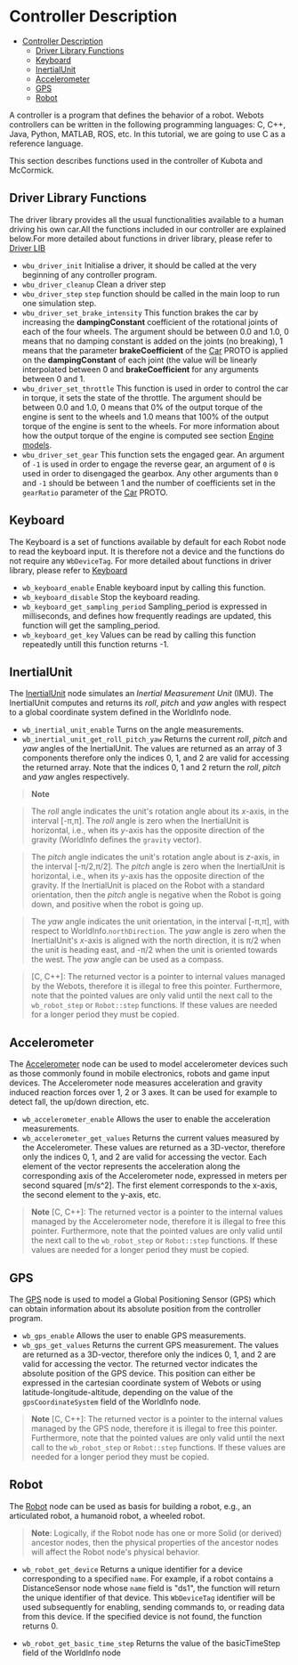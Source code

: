 # Controller Description

- [Controller Description](#controller-description)
  - [Driver Library Functions](#driver-library-functions)
  - [Keyboard](#keyboard)
  - [InertialUnit](#inertialunit)
  - [Accelerometer](#accelerometer)
  - [GPS](#gps)
  - [Robot](#robot)

A controller is a program that defines the behavior of a robot. Webots controllers can be written in the following programming languages: C, C++, Java, Python, MATLAB, ROS, etc. In this tutorial, we are going to use C as a reference language.

This section describes functions used in the controller of Kubota and McCormick.



## Driver Library Functions



The driver library provides all the usual functionalities available to a human driving his own car.All the functions included in our controller are explained below.For more detailed about functions in driver library, please refer to [Driver LIB](https://www.cyberbotics.com/doc/automobile/driver-library) 


* `wbu_driver_init` Initialise a driver, it should be called at the very beginning of any controller program. 
* `wbu_driver_cleanup` Clean a driver step
* `wbu_driver_step` `step` function should be called in the main loop to run one simulation step.
* `wbu_driver_set_brake_intensity` This function brakes the car by increasing the **dampingConstant** coefficient of the rotational joints of each of the four wheels. The argument should be between 0.0 and 1.0, 0 means that no damping constant is added on the joints (no breaking), 1 means that the parameter **brakeCoefficient** of the [Car](https://www.cyberbotics.com/doc/automobile/proto-nodes) PROTO is applied on the **dampingConstant** of each joint (the value will be linearly interpolated between 0 and **brakeCoefficient** for any arguments between 0 and 1.
* `wbu_driver_set_throttle` This function is used in order to control the car in torque, it sets the state of the throttle.
The argument should be between 0.0 and 1.0, 0 means that 0% of the output torque of the engine is sent to the wheels and 1.0 means that 100% of the output torque of the engine is sent to the wheels.
For more information about how the output torque of the engine is computed see section [Engine models](https://www.cyberbotics.com/doc/automobile/driver-library#engine-models).
* `wbu_driver_set_gear` This function sets the engaged gear.
An argument of `-1` is used in order to engage the reverse gear, an argument of `0` is used in order to disengaged the gearbox.
Any other arguments than `0` and `-1` should be between 1 and the number of coefficients set in the `gearRatio` parameter of the [Car](https://www.cyberbotics.com/doc/automobile/proto-nodes) PROTO.


## Keyboard
The Keyboard is a set of functions available by default for each Robot node to read the keyboard input. It is therefore not a device and the functions do not require any `WbDeviceTag`. For more detailed about functions in driver library, please refer to [Keyboard](https://www.cyberbotics.com/doc/reference/keyboard) 


* `wb_keyboard_enable` Enable keyboard input by calling this function.
* `wb_keyboard_disable` Stop the keyboard reading.
* `wb_keyboard_get_sampling_period` Sampling_period is expressed in milliseconds, and defines how frequently readings are updated, this function will get the sampling_period.
* `wb_keyboard_get_key` Values can be read by calling this function repeatedly untill this function returns -1. 




## InertialUnit


The [InertialUnit](https://www.cyberbotics.com/doc/reference/inertialunit) node simulates an *Inertial Measurement Unit* (IMU).
The InertialUnit computes and returns its *roll*, *pitch* and *yaw* angles with respect to a global coordinate system defined in the WorldInfo node.


* `wb_inertial_unit_enable` Turns on the angle measurements.
* `wb_inertial_unit_get_roll_pitch_yaw` Returns the current *roll*, *pitch* and *yaw* angles of the InertialUnit. The values are returned as an array of 3 components therefore only the indices 0, 1, and 2 are valid for accessing the returned array.
Note that the indices 0, 1 and 2 return the *roll*, *pitch* and *yaw* angles respectively.

> **Note**

>The *roll* angle indicates the unit's rotation angle about its *x*-axis, in the interval [-&pi;,&pi;].
>The *roll* angle is zero when the InertialUnit is horizontal, i.e., when its *y*-axis has the opposite direction of the gravity (WorldInfo defines the `gravity` vector).

>The *pitch* angle indicates the unit's rotation angle about is *z*-axis, in the interval [-&pi;/2,&pi;/2].
>The *pitch* angle is zero when the InertialUnit is horizontal, i.e., when its *y*-axis has the opposite direction of the gravity.
>If the InertialUnit is placed on the Robot with a standard orientation, then the *pitch* angle is negative when the Robot is going down, and positive when the robot is going up.

>The *yaw* angle indicates the unit orientation, in the interval [-&pi;,&pi;], with respect to WorldInfo.`northDirection`.
>The *yaw* angle is zero when the InertialUnit's *x*-axis is aligned with the north direction, it is &pi;/2 when the unit is heading east, and -&pi;/2 when the unit is oriented towards the west.
>The *yaw* angle can be used as a compass.

> [C, C++]: The returned vector is a pointer to internal values managed by the Webots, therefore it is illegal to free this pointer.
> Furthermore, note that the pointed values are only valid until the next call to the `wb_robot_step` or `Robot::step` functions.
> If these values are needed for a longer period they must be copied.




## Accelerometer

The [Accelerometer](https://www.cyberbotics.com/doc/reference/accelerometer) node can be used to model accelerometer devices such as those commonly found in mobile electronics, robots and game input devices.
The Accelerometer node measures acceleration and gravity induced reaction forces over 1, 2 or 3 axes.
It can be used for example to detect fall, the up/down direction, etc.


* `wb_accelerometer_enable` Allows the user to enable the acceleration measurements.
* `wb_accelerometer_get_values` Returns the current values measured by the Accelerometer. These values are returned as a 3D-vector, therefore only the indices 0, 1, and 2 are valid for accessing the vector. Each element of the vector represents the acceleration along the corresponding axis of the Accelerometer node, expressed in meters per second squared [m/s^2].
The first element corresponds to the x-axis, the second element to the y-axis, etc.



> **Note** [C, C++]: The returned vector is a pointer to the internal values managed by the Accelerometer node, therefore it is illegal to free this pointer.
> Furthermore, note that the pointed values are only valid until the next call to the `wb_robot_step` or `Robot::step` functions.
> If these values are needed for a longer period they must be copied.



## GPS


The [GPS](https://www.cyberbotics.com/doc/reference/gps) node is used to model a Global Positioning Sensor (GPS) which can obtain information about its absolute position from the controller program.


* `wb_gps_enable` Allows the user to enable GPS measurements.
* `wb_gps_get_values` Returns the current GPS measurement.
The values are returned as a 3D-vector, therefore only the indices 0, 1, and 2 are valid for accessing the vector.
The returned vector indicates the absolute position of the GPS device. This position can either be expressed in the cartesian coordinate system of Webots or using latitude-longitude-altitude, depending on the value of the `gpsCoordinateSystem` field of the WorldInfo node.



> **Note** [C, C++]: The returned vector is a pointer to the internal values managed by the GPS node, therefore it is illegal to free this pointer.
> Furthermore, note that the pointed values are only valid until the next call to the `wb_robot_step` or `Robot::step` functions.
> If these values are needed for a longer period they must be copied.



## Robot


The [Robot](https://www.cyberbotics.com/doc/reference/robot) node can be used as basis for building a robot, e.g., an articulated robot, a humanoid robot, a wheeled robot.

> **Note**: Logically, if the Robot node has one or more Solid (or derived) ancestor nodes, then the physical properties of the ancestor nodes will affect the Robot node's physical behavior.


* `wb_robot_get_device` Returns a unique identifier for a device corresponding to a specified `name`.
For example, if a robot contains a DistanceSensor node whose `name` field is "ds1", the function will return the unique identifier of that device.
This `WbDeviceTag` identifier will be used subsequently for enabling, sending commands to, or reading data from this device.
If the specified device is not found, the function returns 0.

* `wb_robot_get_basic_time_step` Returns the value of the basicTimeStep field of the WorldInfo node
